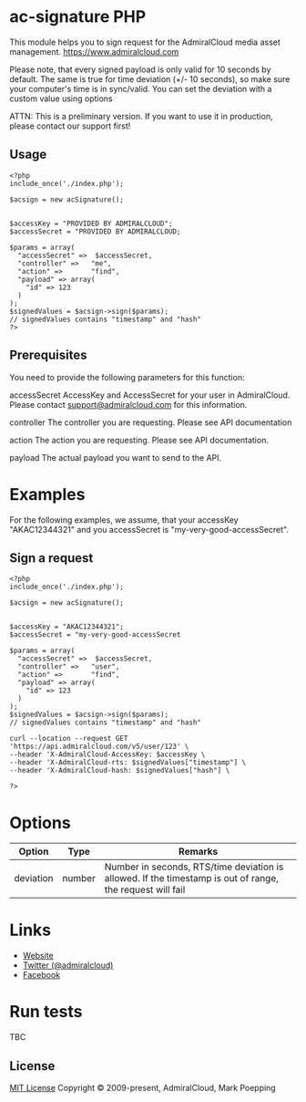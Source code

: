# ac-signature PHP

This module helps you to sign request for the AdmiralCloud media asset management.
https://www.admiralcloud.com

Please note, that every signed payload is only valid for 10 seconds by default. The same is true for time deviation (+/- 10 seconds), so make sure your computer's time is in sync/valid. You can set the deviation with a custom value using options

ATTN: This is a preliminary version. If you want to use it in production, please contact our support first!


## Usage

```
<?php
include_once('./index.php');

$acsign = new acSignature();


$accessKey = "PROVIDED BY ADMIRALCLOUD";
$accessSecret = "PROVIDED BY ADMIRALCLOUD;

$params = array(
  "accessSecret" =>  $accessSecret,
  "controller" =>   "me",
  "action" =>       "find",
  "payload" => array(
    "id" => 123
  )
);
$signedValues = $acsign->sign($params);
// signedValues contains "timestamp" and "hash"
?>
```

## Prerequisites
You need to provide the following parameters for this function:

accessSecret
AccessKey and AccessSecret for your user in AdmiralCloud. Please contact support@admiralcloud.com for this information.

controller
The controller you are requesting. Please see API documentation

action
The action you are requesting. Please see API documentation.

payload
The actual payload you want to send to the API.

# Examples
For the following examples, we assume, that your accessKey "AKAC12344321" and you accessSecret is "my-very-good-accessSecret".


## Sign a request
```
<?php
include_once('./index.php');

$acsign = new acSignature();


$accessKey = "AKAC12344321";
$accessSecret = "my-very-good-accessSecret

$params = array(
  "accessSecret" =>  $accessSecret,
  "controller" =>   "user",
  "action" =>       "find",
  "payload" => array(
    "id" => 123
  )
);
$signedValues = $acsign->sign($params);
// signedValues contains "timestamp" and "hash"

curl --location --request GET 'https://api.admiralcloud.com/v5/user/123' \
--header 'X-AdmiralCloud-AccessKey: $accessKey \
--header 'X-AdmiralCloud-rts: $signedValues["timestamp"] \
--header 'X-AdmiralCloud-hash: $signedValues["hash"] \

?>

```


# Options
Option | Type | Remarks
---|---|---|
deviation | number | Number in seconds, RTS/time deviation is allowed. If the timestamp is out of range, the request will fail


# Links
- [Website](https://www.admiralcloud.com/)
- [Twitter (@admiralcloud)](https://twitter.com/admiralcloud)
- [Facebook](https://www.facebook.com/MediaAssetManagement/)

# Run tests
TBC

## License

[MIT License](https://opensource.org/licenses/MIT) Copyright © 2009-present, AdmiralCloud, Mark Poepping